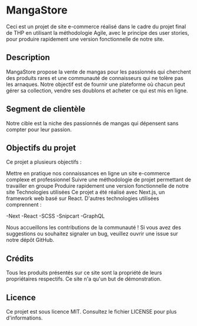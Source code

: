 # MangaStore
Ceci est un projet de site e-commerce réalisé dans le cadre du projet final de THP en utilisant la méthodologie Agile, avec le principe des user stories, pour produire rapidement une version fonctionnelle de notre site.

## Description
MangaStore propose la vente de mangas pour les passionnés qui cherchent des produits rares et une communauté de connaisseurs qui ne tolère pas les arnaques. Notre objectif est de fournir une plateforme où chacun peut gérer sa collection, vendre ses doublons et acheter ce qui est mis en ligne.

## Segment de clientèle
Notre cible est la niche des passionnés de mangas qui dépensent sans compter pour leur passion.

## Objectifs du projet
Ce projet a plusieurs objectifs :

Mettre en pratique nos connaissances en ligne un site e-commerce complexe et professionnel
Suivre une méthodologie de projet permettant de travailler en groupe
Produire rapidement une version fonctionnelle de notre site
Technologies utilisées
Ce projet a été réalisé avec Next.js, un framework web basé sur React. D'autres technologies utilisées comprennent :

-Next
-React
-SCSS
-Snipcart
-GraphQL

Nous accueillons les contributions de la communauté ! Si vous avez des suggestions ou souhaitez signaler un bug, veuillez ouvrir une issue sur notre dépôt GitHub.

## Crédits
Tous les produits présentés sur ce site sont la propriété de leurs propriétaires respectifs. Ce site n'a qu'un but de démonstration.

## Licence
Ce projet est sous licence MIT. Consultez le fichier LICENSE pour plus d'informations.
